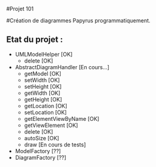 #Projet 101

#Création de diagrammes Papyrus programmatiquement.

Etat du projet :
----------------
+ UMLModelHelper		[OK]
  + delete 			[OK]
+ AbstractDiagramHandler	[En cours...]
  + getModel 	  		[OK]
  + setWidth			[OK]
  + setHeight			[OK]
  + getWidth			[OK]
  + getHeight			[OK]
  + getLocation			[OK]
  + setLocation			[OK]
  + getElementViewByName	[OK]
  + getViewElement	 	[OK]
  + delete			[OK]
  + autoSize			[OK]
  + draw			[En cours de tests]
+ ModelFactory 			[??]
+ DiagramFactory 		[??]

